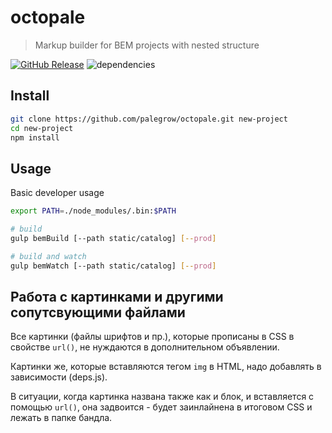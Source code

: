 # octopale
> Markup builder for BEM projects with nested structure

[![GitHub Release](https://img.shields.io/github/release/palegrow/octopale.svg?style=flat)](https://github.com/palegrow/octopale/releases)
![dependencies](https://david-dm.org/palegrow/octopale.svg)

## Install
```sh
git clone https://github.com/palegrow/octopale.git new-project
cd new-project
npm install
```

## Usage
Basic developer usage
```sh
export PATH=./node_modules/.bin:$PATH

# build
gulp bemBuild [--path static/catalog] [--prod]

# build and watch
gulp bemWatch [--path static/catalog] [--prod]

```

## Работа с картинками и другими сопутсвующими файлами

Все картинки (файлы шрифтов и пр.), которые прописаны в CSS в свойстве `url()`, не нуждаются в дополнительном объявлении.

Картинки же, которые вставляются тегом `img` в HTML, надо добавлять в зависимости (deps.js).

В ситуации, когда картинка названа также как и блок, и вставляется с помощью `url()`, она задвоится - будет заинлайнена в итоговом CSS и лежать в папке бандла.

